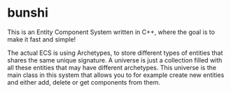 # bunshi
This is an Entity Component System written in C++, where the goal is to make it fast and simple!

The actual ECS is using Archetypes, to store different types of entities that shares the same unique signature.
A universe is just a collection filled with all these entities that may have different archetypes. 
This universe is the main class in this system that allows you to for example create new entities and either add, delete or get components from them.
